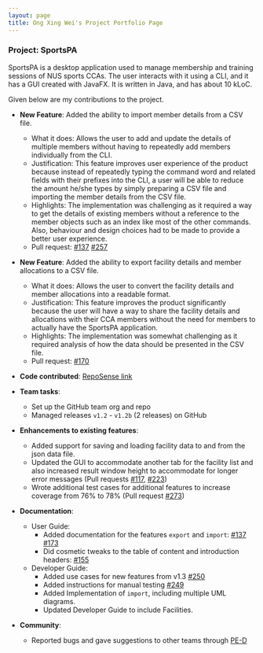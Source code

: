 ```yaml
---
layout: page
title: Ong Xing Wei's Project Portfolio Page
---
```


### Project: SportsPA

SportsPA is a desktop application used to manage membership and training sessions of NUS sports CCAs.
The user interacts with it using a CLI, and it has a GUI created with JavaFX. It is written in Java, and has about 10 kLoC.

Given below are my contributions to the project.

* **New Feature**: Added the ability to import member details from a CSV file.
  * What it does: Allows the user to add and update the details of multiple members without having to repeatedly add members individually from the CLI.
  * Justification: This feature improves user experience of the product because instead of repeatedly typing the command word and related fields with their prefixes into the CLI, 
  a user will be able to reduce the amount he/she types by simply preparing a CSV file and importing the member details from the CSV file.
  * Highlights: The implementation was challenging as it required a way to get the details of existing members without
  a reference to the member objects such as an index like most of the other commands. Also, behaviour and design choices had to be made to provide
  a better user experience.
  * Pull request: [\#137](https://github.com/AY2122S1-CS2103T-W12-1/tp/pull/137) [\#257](https://github.com/AY2122S1-CS2103T-W12-1/tp/pull/257)

* **New Feature**: Added the ability to export facility details and member allocations to a CSV file.
  * What it does: Allows the user to convert the facility details and member allocations into a readable format.
  * Justification: This feature improves the product significantly because the user will have a way to share the facility details and allocations 
  with their CCA members without the need for members to actually have the SportsPA application.
  * Highlights: The implementation was somewhat challenging as it required analysis of how the data should be presented in the CSV file.
  * Pull request: [\#170](https://github.com/AY2122S1-CS2103T-W12-1/tp/pull/170)

* **Code contributed**: [RepoSense link](https://nus-cs2103-ay2122s1.github.io/tp-dashboard/#breakdown=true&search=moley456)

* **Team tasks**:
  * Set up the GitHub team org and repo 
  * Managed releases `v1.2` - `v1.2b` (2 releases) on GitHub

* **Enhancements to existing features**:
  * Added support for saving and loading facility data to and from the json data file.
  * Updated the GUI to accommodate another tab for the facility list and also increased result window height to 
  accommodate for longer error messages (Pull requests [\#117](https://github.com/AY2122S1-CS2103T-W12-1/tp/pull/117), [\#223](https://github.com/AY2122S1-CS2103T-W12-1/tp/pull/223))
  * Wrote additional test cases for additional features to increase coverage from 76% to 78% (Pull request [\#273](https://github.com/AY2122S1-CS2103T-W12-1/tp/pull/273))

* **Documentation**:
  * User Guide:
    * Added documentation for the features `export` and `import`: [\#137](https://github.com/AY2122S1-CS2103T-W12-1/tp/pull/137) [\#173](https://github.com/AY2122S1-CS2103T-W12-1/tp/pull/173)
    * Did cosmetic tweaks to the table of content and introduction headers: [\#155](https://github.com/AY2122S1-CS2103T-W12-1/tp/pull/155)
  * Developer Guide:
    * Added use cases for new features from v1.3 [\#250](https://github.com/AY2122S1-CS2103T-W12-1/tp/pull/250)
    * Added instructions for manual testing [\#249](https://github.com/AY2122S1-CS2103T-W12-1/tp/pull/249)
    * Added Implementation of `import`, including multiple UML diagrams.
    * Updated Developer Guide to include Facilities.

* **Community**:
  * Reported bugs and gave suggestions to other teams through [PE-D](https://github.com/Moley456/ped/issues)
  
